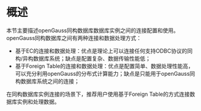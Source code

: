 # 概述<a name="ZH-CN_TOPIC_0311524281"></a>

本节主要描述openGauss同构数据库数据库实例之间的连接配置和使用。openGauss同构数据库之间有两种连接和数据处理方式：

-   基于EC的连接和数据处理：优点是理论上可以连接任何支持ODBC协议的同构/异构数据库系统；缺点是配置复杂、数据传输性能低；
-   基于Foreign Table的连接和数据处理：优点是配置简单、数据处理性能高，可以充分利用openGauss的分布式计算能力；缺点是只能用于openGauss同构数据库系统之间的连接；

在同构数据库实例连接的场景下，推荐用户使用基于Foreign Table的方式连接数据库实例和处理数据。
